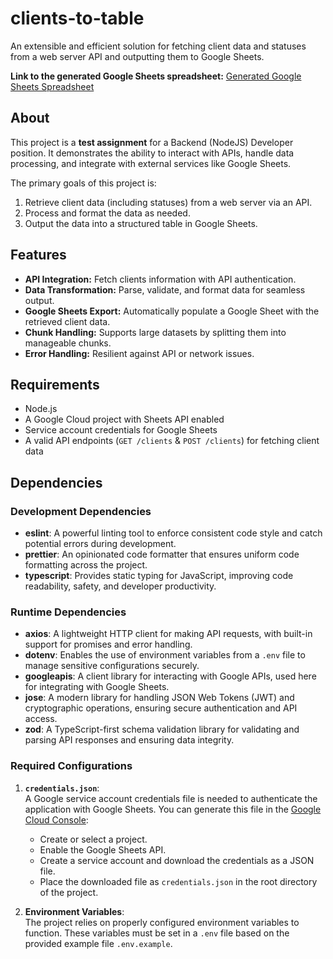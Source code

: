 # clients-to-table

An extensible and efficient solution for fetching client data and statuses from a
web server API and outputting them to Google Sheets.

**Link to the generated Google Sheets spreadsheet:**
[Generated Google Sheets Spreadsheet](https://docs.google.com/spreadsheets/d/1MoLDG4CoajnYEx_M4vD-gwwPW3VeSmZ3Jb8jhOmow5Y/edit?usp=sharing)

## About

This project is a **test assignment** for a Backend (NodeJS) Developer position.
It demonstrates the ability to interact with APIs, handle data processing, and
integrate with external services like Google Sheets.

The primary goals of this project is:
1. Retrieve client data (including statuses) from a web server via an API.
2. Process and format the data as needed.
3. Output the data into a structured table in Google Sheets.

## Features

- **API Integration:** Fetch clients information with API authentication.
- **Data Transformation:** Parse, validate, and format data for seamless output.
- **Google Sheets Export:** Automatically populate a Google Sheet with the retrieved client data.
- **Chunk Handling:** Supports large datasets by splitting them into manageable chunks.
- **Error Handling:** Resilient against API or network issues.

## Requirements

- Node.js
- A Google Cloud project with Sheets API enabled
- Service account credentials for Google Sheets
- A valid API endpoints (`GET /clients` & `POST /clients`) for fetching client data

## Dependencies

### Development Dependencies
- **eslint**: A powerful linting tool to enforce consistent code style and catch potential errors during development.
- **prettier**: An opinionated code formatter that ensures uniform code formatting across the project.
- **typescript**: Provides static typing for JavaScript, improving code readability, safety, and developer productivity.

### Runtime Dependencies
- **axios**: A lightweight HTTP client for making API requests, with built-in support for promises and error handling.
- **dotenv**: Enables the use of environment variables from a `.env` file to manage sensitive configurations securely.
- **googleapis**: A client library for interacting with Google APIs, used here for integrating with Google Sheets.
- **jose**: A modern library for handling JSON Web Tokens (JWT) and cryptographic operations, ensuring secure authentication and API access.
- **zod**: A TypeScript-first schema validation library for validating and parsing API responses and ensuring data integrity.

### Required Configurations

1. **`credentials.json`**:  
A Google service account credentials file is needed to authenticate the application with Google Sheets.
You can generate this file in the [Google Cloud Console](https://console.cloud.google.com):
    - Create or select a project.
    - Enable the Google Sheets API.
    - Create a service account and download the credentials as a JSON file.
    - Place the downloaded file as `credentials.json` in the root directory of the project.

2. **Environment Variables**:  
The project relies on properly configured environment variables to function.
These variables must be set in a `.env` file based on the provided example file `.env.example`.
